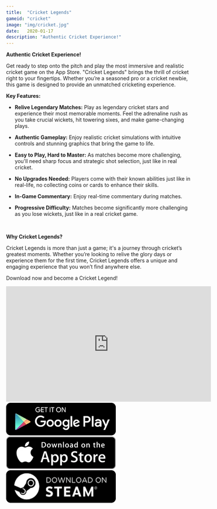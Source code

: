```yaml
---
title:  "Cricket Legends"
gameid: "cricket"
image: "img/cricket.jpg"
date:   2020-01-17
description: "Authentic Cricket Experience!"
---
```


**Authentic Cricket Experience!**

Get ready to step onto the pitch and play the most immersive and realistic cricket game on the App Store. "Cricket Legends" brings the thrill of cricket right to your fingertips. Whether you’re a seasoned pro or a cricket newbie, this game is designed to provide an unmatched cricketing experience.

**Key Features:**

- **Relive Legendary Matches:** Play as legendary cricket stars and experience their most memorable moments. Feel the adrenaline rush as you take crucial wickets, hit towering sixes, and make game-changing plays.

- **Authentic Gameplay:** Enjoy realistic cricket simulations with intuitive controls and stunning graphics that bring the game to life.

- **Easy to Play, Hard to Master:** As matches become more challenging, you'll need sharp focus and strategic shot selection, just like in real cricket.

- **No Upgrades Needed:** Players come with their known abilities just like in real-life, no collecting coins or cards to enhance their skills.

- **In-Game Commentary:** Enjoy real-time commentary during matches.

- **Progressive Difficulty:** Matches become significantly more challenging as you lose wickets, just like in a real cricket game.

<br/>

**Why Cricket Legends?**  

Cricket Legends is more than just a game; it's a journey through cricket’s greatest moments. Whether you’re looking to relive the glory days or experience them for the first time, Cricket Legends offers a unique and engaging experience that you won’t find anywhere else.

Download now and become a Cricket Legend!

<div class="video-container">
    <iframe width="560" height="315" src="https://www.youtube.com/embed/QTXwpHocYME" frameborder="0"
            allow="autoplay; encrypted-media" allowfullscreen></iframe>
</div>
<div class="download-buttons">
    <a target="_blank"
       href="https://play.google.com/store/apps/details?id=com.rgyani.cricket.ipl">
        <img class="link" src="img/ui/playstore.png"></a>
    <a target="_blank"
       href="https://apps.apple.com/us/app/cricket-legends/id6470269023">
        <img class="link" src="img/ui/appstore.png"></a>
</div>
<div class="download-buttons">
    <a target="_blank"
       href="https://store.steampowered.com/app/3091200/Cricket_Legends/">
        <img class="link" src="img/ui/steam.png"></a>
</div>



<div class="keywords" style="visibility: hidden; height: 0; width: 0; overflow: hidden;">
cricket game, realistic cricket simulation, cricket match, cricket stars, in-game commentary, progressive difficulty, no upgrades needed, authentic gameplay, cricket experience, cricket simulation, sports game, mobile cricket game, cricket skills, hit sixes, take wickets, strategic gameplay, cricket fans 
</div>
